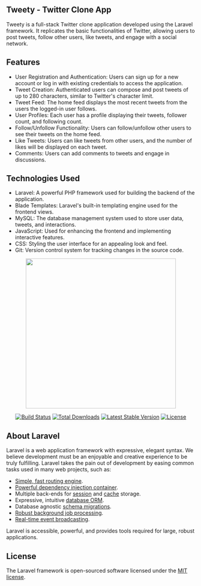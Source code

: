
## Tweety - Twitter Clone App

Tweety is a full-stack Twitter clone application developed using the Laravel framework. It replicates the basic functionalities of Twitter, allowing users to post tweets, follow other users, like tweets, and engage with a social network.

## Features

- User Registration and Authentication: Users can sign up for a new account or log in with existing credentials to access the application.
- Tweet Creation: Authenticated users can compose and post tweets of up to 280 characters, similar to Twitter's character limit.
- Tweet Feed: The home feed displays the most recent tweets from the users the logged-in user follows.
- User Profiles: Each user has a profile displaying their tweets, follower count, and following count.
- Follow/Unfollow Functionality: Users can follow/unfollow other users to see their tweets on the home feed.
- Like Tweets: Users can like tweets from other users, and the number of likes will be displayed on each tweet.
- Comments: Users can add comments to tweets and engage in discussions.

## Technologies Used

- Laravel: A powerful PHP framework used for building the backend of the application.
- Blade Templates: Laravel's built-in templating engine used for the frontend views.
- MySQL: The database management system used to store user data, tweets, and interactions.
- JavaScript: Used for enhancing the frontend and implementing interactive features.
- CSS: Styling the user interface for an appealing look and feel.
- Git: Version control system for tracking changes in the source code.


<p align="center"><img src="https://res.cloudinary.com/dtfbvvkyp/image/upload/v1566331377/laravel-logolockup-cmyk-red.svg" width="400"></p>

<p align="center">
<a href="https://travis-ci.org/laravel/framework"><img src="https://travis-ci.org/laravel/framework.svg" alt="Build Status"></a>
<a href="https://packagist.org/packages/laravel/framework"><img src="https://poser.pugx.org/laravel/framework/d/total.svg" alt="Total Downloads"></a>
<a href="https://packagist.org/packages/laravel/framework"><img src="https://poser.pugx.org/laravel/framework/v/stable.svg" alt="Latest Stable Version"></a>
<a href="https://packagist.org/packages/laravel/framework"><img src="https://poser.pugx.org/laravel/framework/license.svg" alt="License"></a>
</p>

## About Laravel

Laravel is a web application framework with expressive, elegant syntax. We believe development must be an enjoyable and creative experience to be truly fulfilling. Laravel takes the pain out of development by easing common tasks used in many web projects, such as:

- [Simple, fast routing engine](https://laravel.com/docs/routing).
- [Powerful dependency injection container](https://laravel.com/docs/container).
- Multiple back-ends for [session](https://laravel.com/docs/session) and [cache](https://laravel.com/docs/cache) storage.
- Expressive, intuitive [database ORM](https://laravel.com/docs/eloquent).
- Database agnostic [schema migrations](https://laravel.com/docs/migrations).
- [Robust background job processing](https://laravel.com/docs/queues).
- [Real-time event broadcasting](https://laravel.com/docs/broadcasting).

Laravel is accessible, powerful, and provides tools required for large, robust applications.

## License

The Laravel framework is open-sourced software licensed under the [MIT license](https://opensource.org/licenses/MIT).
